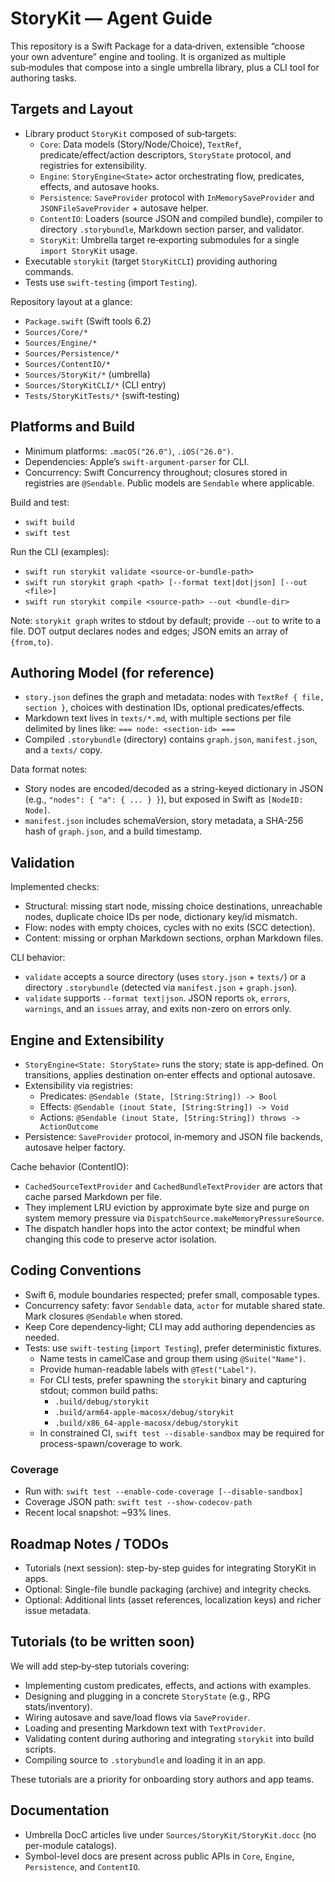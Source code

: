 # StoryKit — Agent Guide

This repository is a Swift Package for a data‑driven, extensible “choose your own adventure” engine and tooling. It is organized as multiple sub‑modules that compose into a single umbrella library, plus a CLI tool for authoring tasks.

## Targets and Layout

- Library product `StoryKit` composed of sub‑targets:
  - `Core`: Data models (Story/Node/Choice), `TextRef`, predicate/effect/action descriptors, `StoryState` protocol, and registries for extensibility.
  - `Engine`: `StoryEngine<State>` actor orchestrating flow, predicates, effects, and autosave hooks.
  - `Persistence`: `SaveProvider` protocol with `InMemorySaveProvider` and `JSONFileSaveProvider` + autosave helper.
  - `ContentIO`: Loaders (source JSON and compiled bundle), compiler to directory `.storybundle`, Markdown section parser, and validator.
  - `StoryKit`: Umbrella target re‑exporting submodules for a single `import StoryKit` usage.
- Executable `storykit` (target `StoryKitCLI`) providing authoring commands.
- Tests use `swift-testing` (import `Testing`).

Repository layout at a glance:

- `Package.swift` (Swift tools 6.2)
- `Sources/Core/*`
- `Sources/Engine/*`
- `Sources/Persistence/*`
- `Sources/ContentIO/*`
- `Sources/StoryKit/*` (umbrella)
- `Sources/StoryKitCLI/*` (CLI entry)
- `Tests/StoryKitTests/*` (swift-testing)

## Platforms and Build

- Minimum platforms: `.macOS("26.0")`, `.iOS("26.0")`.
- Dependencies: Apple’s `swift-argument-parser` for CLI.
- Concurrency: Swift Concurrency throughout; closures stored in registries are `@Sendable`. Public models are `Sendable` where applicable.

Build and test:

- `swift build`
- `swift test`

Run the CLI (examples):

- `swift run storykit validate <source-or-bundle-path>`
- `swift run storykit graph <path> [--format text|dot|json] [--out <file>]`
- `swift run storykit compile <source-path> --out <bundle-dir>`

Note: `storykit graph` writes to stdout by default; provide `--out` to write to a file. DOT output declares nodes and edges; JSON emits an array of `{from,to}`.

## Authoring Model (for reference)

- `story.json` defines the graph and metadata: nodes with `TextRef { file, section }`, choices with destination IDs, optional predicates/effects.
- Markdown text lives in `texts/*.md`, with multiple sections per file delimited by lines like:
  `=== node: <section-id> ===`
- Compiled `.storybundle` (directory) contains `graph.json`, `manifest.json`, and a `texts/` copy.

Data format notes:

- Story nodes are encoded/decoded as a string-keyed dictionary in JSON (e.g., `"nodes": { "a": { ... } }`), but exposed in Swift as `[NodeID: Node]`.
- `manifest.json` includes schemaVersion, story metadata, a SHA-256 hash of `graph.json`, and a build timestamp.

## Validation

Implemented checks:

- Structural: missing start node, missing choice destinations, unreachable nodes, duplicate choice IDs per node, dictionary key/id mismatch.
- Flow: nodes with empty choices, cycles with no exits (SCC detection).
- Content: missing or orphan Markdown sections, orphan Markdown files.

CLI behavior:

- `validate` accepts a source directory (uses `story.json` + `texts/`) or a directory `.storybundle` (detected via `manifest.json` + `graph.json`).
- `validate` supports `--format text|json`. JSON reports `ok`, `errors`, `warnings`, and an `issues` array, and exits non-zero on errors only.

## Engine and Extensibility

- `StoryEngine<State: StoryState>` runs the story; state is app‑defined. On transitions, applies destination on‑enter effects and optional autosave.
- Extensibility via registries:
  - Predicates: `@Sendable (State, [String:String]) -> Bool`
  - Effects: `@Sendable (inout State, [String:String]) -> Void`
  - Actions: `@Sendable (inout State, [String:String]) throws -> ActionOutcome`
- Persistence: `SaveProvider` protocol, in‑memory and JSON file backends, autosave helper factory.

Cache behavior (ContentIO):

- `CachedSourceTextProvider` and `CachedBundleTextProvider` are actors that cache parsed Markdown per file.
- They implement LRU eviction by approximate byte size and purge on system memory pressure via `DispatchSource.makeMemoryPressureSource`.
- The dispatch handler hops into the actor context; be mindful when changing this code to preserve actor isolation.

## Coding Conventions

- Swift 6, module boundaries respected; prefer small, composable types.
- Concurrency safety: favor `Sendable` data, `actor` for mutable shared state. Mark closures `@Sendable` when stored.
- Keep Core dependency‑light; CLI may add authoring dependencies as needed.
- Tests: use `swift-testing` (`import Testing`), prefer deterministic fixtures.
  - Name tests in camelCase and group them using `@Suite("Name")`.
  - Provide human-readable labels with `@Test("Label")`.
  - For CLI tests, prefer spawning the `storykit` binary and capturing stdout; common build paths:
    - `.build/debug/storykit`
    - `.build/arm64-apple-macosx/debug/storykit`
    - `.build/x86_64-apple-macosx/debug/storykit`
  - In constrained CI, `swift test --disable-sandbox` may be required for process-spawn/coverage to work.

### Coverage

- Run with: `swift test --enable-code-coverage [--disable-sandbox]`
- Coverage JSON path: `swift test --show-codecov-path`
- Recent local snapshot: ~93% lines.

## Roadmap Notes / TODOs

- Tutorials (next session): step-by-step guides for integrating StoryKit in apps.
- Optional: Single-file bundle packaging (archive) and integrity checks.
- Optional: Additional lints (asset references, localization keys) and richer issue metadata.

## Tutorials (to be written soon)

We will add step‑by‑step tutorials covering:

- Implementing custom predicates, effects, and actions with examples.
- Designing and plugging in a concrete `StoryState` (e.g., RPG stats/inventory).
- Wiring autosave and save/load flows via `SaveProvider`.
- Loading and presenting Markdown text with `TextProvider`.
- Validating content during authoring and integrating `storykit` into build scripts.
- Compiling source to `.storybundle` and loading it in an app.

These tutorials are a priority for onboarding story authors and app teams.

## Documentation

- Umbrella DocC articles live under `Sources/StoryKit/StoryKit.docc` (no per-module catalogs).
- Symbol-level docs are present across public APIs in `Core`, `Engine`, `Persistence`, and `ContentIO`.

